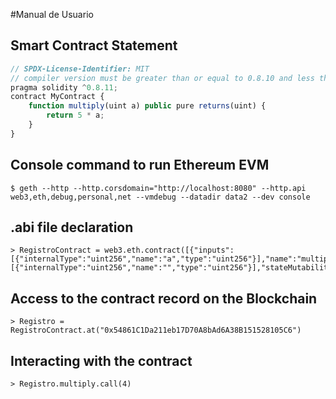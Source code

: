 #Manual de Usuario

## Smart Contract Statement 
```js
// SPDX-License-Identifier: MIT
// compiler version must be greater than or equal to 0.8.10 and less than 0.9.0
pragma solidity ^0.8.11;
contract MyContract {
    function multiply(uint a) public pure returns(uint) {
        return 5 * a;
    }
}
```

## Console command to run Ethereum EVM
```console
$ geth --http --http.corsdomain="http://localhost:8080" --http.api web3,eth,debug,personal,net --vmdebug --datadir data2 --dev console
```
## .abi file declaration
```console
> RegistroContract = web3.eth.contract([{"inputs":[{"internalType":"uint256","name":"a","type":"uint256"}],"name":"multiply","outputs":[{"internalType":"uint256","name":"","type":"uint256"}],"stateMutability":"pure","type":"function"}])
```
## Access to the contract record on the Blockchain
```console
> Registro = RegistroContract.at("0x54861C1Da211eb17D70A8bAd6A38B151528105C6")
```
## Interacting with the contract 
```console
> Registro.multiply.call(4)
```
